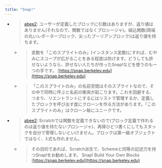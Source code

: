 ```yaml
---
title: "Snap!"
---
```


- > [abee2](https://twitter.com/abee2/status/1371293853358039040): ユーザーが定義したブロックに引数はありますが、返り値はありません(それなので、関数ではなくプロシージャ)。組込関数(両端の丸いレポーターブロック、尖ったブーリアンブロック)は返り値を持ちます。
    - > 変数を「このスプライトのみ」(インスタンス変数)にすれば、むやみにスコープが広がることをある程度は防げます。どうしても許せないようなら、許せない人たちが作ったSnap!などを使うのも一つの手です。 [https://snap.berkeley.edu](https://snap.berkeley.edu)
    - > 「このスプライトのみ」の名前空間はそのスプライトなので、その中で同時に呼ぶと名前の衝突が起こります。これを回避する、つまり、リエントラントにするにはリストで管理するか、定義したブロックを呼び出す度にクローンを作る方法があります。「このスプライトのみ」はクローン毎にユニークです。

- > [abee2](https://twitter.com/abee2/status/1348885973078183938): Scratchでは関数を定義できないので(ブロック定義で作れるのは返り値を持たないプロシージャ)、再帰ひとつ書くにしてもスタックを自分で管理しないといけません。ブロックは第一級オブジェクトではなく、λ式も作れません。
    - > その目的であれば、Scratch派生で、Schemeと同等の記述力を持つSnap!をお勧めします。 Snap! Build Your Own Blocks [https://snap.berkeley.edu](https://snap.berkeley.edu)
